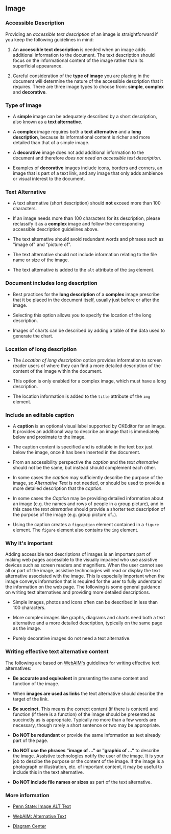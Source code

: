 ## Image

### Accessible Description

Providing an *accessible text description* of an image is straightforward if you keep the following guidelines in mind:

1. An **accessible text description** is needed when an image adds additional information to the document. The text description should focus on the informational content of the image rather than its superficial appearance.

1. Careful consideration of the **type of image** you are placing in the document will determine the nature of the accessible description that it requires. There are three image types to choose from: **simple**, **complex** and **decorative**.

### Type of Image

* A **simple** image can be adequately described by a short description, also known as a **text alternative**.

* A **complex** image requires both a **text alternative** and a **long description**, because its informational content is richer and more detailed than that of a simple image.

* A **decorative** image does not add additional information to the document and therefore *does not need an accessible text description*.

* Examples of **decorative** images include icons, borders and corners, an image that is part of a text link, and any image that only adds ambience or visual interest to the document.

### Text Alternative

* A text alternative (short description) should **not** exceed more than 100 characters.

* If an image needs more than 100 characters for its description, please reclassify it as a **complex** image and follow the corresponding accessible description guidelines above.

* The text alternative should avoid redundant words and phrases such as "image of" and "picture of".

* The text alternative should not include information relating to the file name or size of the image.

* The text alternative is added to the `alt` attribute of the `img` element.

### Document includes long description

* Best practices for the **long description** of a **complex** image prescribe that it be placed in the document itself, usually just before or after the image.

* Selecting this option allows you to specify the location of the long description.

* Images of charts can be described by adding a table of the data used to generate the chart.

### Location of long description

* The *Location of long description* option provides information to screen reader users of where they can find a more detailed description of the content of the image within the document.

* This option is only enabled for a complex image, which must have a long description.

* The location information is added to the `title` attribute of the `img` element.

### Include an editable caption

* A **caption** is an optional visual label supported by CKEditor for an image. It provides an additional way to describe an image that is immediately below and proximate to the image.

* The caption content is specified and is editable in the text box just below the image, once it has been inserted in the document.

* From an accessibility perspective the *caption* and the *text alternative* should not be the same, but instead should complement each other.

* In some cases the *caption* may sufficiently describe the purpose of the image, so *Alternative Text* is not needed, or should be used to provide a more detailed description that the *caption*.

* In some cases the *Caption* may be providing detailed information about an image (e.g. the names and rows of people in a group picture), and in this case the *text alternative* should provide a shorter text description of the purpose of the image (e.g. group picture of..).

* Using the caption creates a `figcaption` element contained in a `figure` element.  The `figure` element also contains the `img` element.

### Why it's important

Adding accessible text descriptions of images is an important part of making web pages accessible to the visually impaired who use assistive devices such as screen readers and magnifiers. When the user cannot see all or part of the image, assistive technologies will read or display the text alternative associated with the image. This is especially important when the image conveys information that is required for the user to fully understand the information on the web page. The following is some general guidance on writing text alternatives and providing more detailed descriptions.

* Simple images, photos and icons often can be described in less than 100 characters.

* More complex images like graphs, diagrams and charts need both a text alternative and a more detailed description, typically on the same page as the image.

* Purely decorative images do not need a text alternative.

### Writing effective text alternative content

The following are based on <a href="https://webaim.org/">WebAIM's</a> guidelines for writing effective text alternatives:

* **Be accurate and equivalent** in presenting the same content and function of the image.

* When **images are used as links** the text alternative should describe the target of the link.

* **Be succinct.** This means the correct content (if there is content) and function (if there is a function) of the image should be presented as succinctly as is appropriate. Typically no more than a few words are necessary, though rarely a short sentence or two may be appropriate.

* **Do NOT be redundant** or provide the same information as text already part of the page.

* **Do NOT use the phrases "image of ..." or "graphic of ..."** to describe the image. Assistive technologies notify the user of the image.  It is your job to descibe the purpose or the content of the image.  If the image is a photograph or illustration, etc. of important content, it may be useful to include this in the text alternative.

* **Do NOT include file names or sizes** as part of the text alternative.

### More information

* <a href="http://accessibility.psu.edu/images/alttext/" target="_resource">Penn State: Image ALT Text</a>

* <a href="https://webaim.org/techniques/alttext/" target="_resource">WebAIM: Alternative Text</a>

* <a href="http://diagramcenter.org/" target="_resource">Diagram Center</a>
